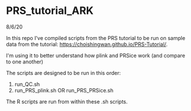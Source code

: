# PRS_tutorial_ARK

8/6/20

In this repo I've compiled scripts from the PRS tutorial to be run on sample data from the tutorial: https://choishingwan.github.io/PRS-Tutorial/.

I'm using it to better understand how plink and PRSice work (and compare to one another)

The scripts are designed to be run in this order:
1. run_QC.sh
1. run_PRS_plink.sh OR run_PRS_PRSice.sh

The R scripts are run from within these .sh scripts.



